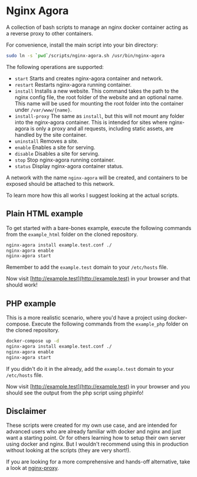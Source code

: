 # Nginx Agora

A collection of bash scripts to manage an nginx docker container acting as a reverse proxy to other containers.

For convenience, install the main script into your bin directory:

```sh
sudo ln -s `pwd`/scripts/nginx-agora.sh /usr/bin/nginx-agora
```

The following operations are supported:

- `start` Starts and creates nginx-agora container and network.
- `restart` Restarts nginx-agora running container.
- `install` Installs a new website. This command takes the path to the nginx config file, the root folder of the website and an optional name. This name will be used for mounting the root folder into the container under `/var/www/{name}`.
- `install-proxy` The same as `install`, but this will not mount any folder into the nginx-agora container. This is intended for sites where nginx-agora is only a proxy and all requests, including static assets, are handled by the site container.
- `uninstall` Removes a site.
- `enable` Enables a site for serving.
- `disable` Disables a site for serving.
- `stop` Stop nginx-agora running container.
- `status` Display nginx-agora container status.

A network with the name `nginx-agora` will be created, and containers to be exposed should be attached to this network.

To learn more how this all works I suggest looking at the actual scripts.

## Plain HTML example

To get started with a bare-bones example, execute the following commands from the `example_html` folder on the cloned repository.

```sh
nginx-agora install example.test.conf ./
nginx-agora enable
nginx-agora start
```

Remember to add the `example.test` domain to your `/etc/hosts` file.

Now visit [http://example.test](http://example.test) in your browser and that should work!

## PHP example

This is a more realistic scenario, where you'd have a project using docker-compose. Execute the following commands from the `example_php` folder on the cloned repository.

```sh
docker-compose up -d
nginx-agora install example.test.conf ./
nginx-agora enable
nginx-agora start
```

If you didn't do it in the already, add the `example.test` domain to your `/etc/hosts` file.

Now visit [http://example.test](http://example.test) in your browser and you should see the output from the php script using phpinfo!

## Disclaimer

These scripts were created for my own use case, and are intended for advanced users who are already familiar with docker and nginx and just want a starting point. Or for others learning how to setup their own server using docker and nginx. But I wouldn't recommend using this in production without looking at the scripts (they are very short!).

If you are looking for a more comprehensive and hands-off alternative, take a look at [nginx-proxy](https://github.com/jwilder/nginx-proxy).
